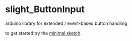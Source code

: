 # slight_ButtonInput
arduino library for extended / event-based button handling

to get started try the [minimal sketch](./examples/slight_ButtonInput__minimal/slight_ButtonInput__minimal.ino).
